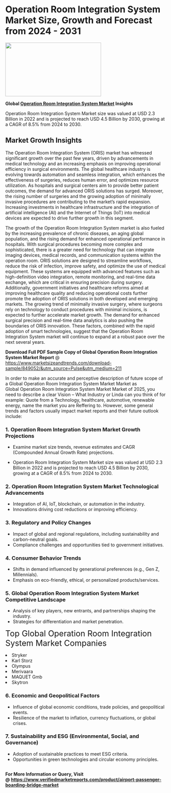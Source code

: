 <H1>Operation Room Integration System Market Size, Growth and Forecast from 2024 - 2031</H1><img class="aligncenter size-medium wp-image-584254" src="https://thirdeyenews.in/wp-content/uploads/2024/09/Global-Market-Research-300x168.jpeg" alt="" width="300" height="168" /><p><strong>Global&nbsp;<a href="https://www.marketsizeandtrends.com/download-sample/849052/&amp;utm_source=Pulse&amp;utm_medium=211">Operation Room Integration System Market</a> Insights</strong></p><p>Operation Room Integration System Market size was valued at USD 2.3 Billion in 2022 and is projected to reach USD 4.5 Billion by 2030, growing at a CAGR of 8.5% from 2024 to 2030.</p><p><h2>Market Growth Insights</h2> <p>The Operation Room Integration System (ORIS) market has witnessed significant growth over the past few years, driven by advancements in medical technology and an increasing emphasis on improving operational efficiency in surgical environments. The global healthcare industry is evolving towards automation and seamless integration, which enhances the effectiveness of surgeries, reduces human error, and optimizes resource utilization. As hospitals and surgical centers aim to provide better patient outcomes, the demand for advanced ORIS solutions has surged. Moreover, the rising number of surgeries and the growing adoption of minimally invasive procedures are contributing to the market’s rapid expansion. Increasing investments in healthcare infrastructure and the integration of artificial intelligence (AI) and the Internet of Things (IoT) into medical devices are expected to drive further growth in this segment. </p> <p>The growth of the Operation Room Integration System market is also fueled by the increasing prevalence of chronic diseases, an aging global population, and the rising demand for enhanced operational performance in hospitals. With surgical procedures becoming more complex and sophisticated, there is a greater need for technology that can integrate imaging devices, medical records, and communication systems within the operation room. ORIS solutions are designed to streamline workflows, reduce the risk of infection, improve safety, and optimize the use of medical equipment. These systems are equipped with advanced features such as high-definition video integration, remote monitoring, and real-time data exchange, which are critical in ensuring precision during surgery. Additionally, government initiatives and healthcare reforms aimed at improving healthcare quality and reducing operational costs further promote the adoption of ORIS solutions in both developed and emerging markets. The growing trend of minimally invasive surgery, where surgeons rely on technology to conduct procedures with minimal incisions, is expected to further accelerate market growth. The demand for enhanced surgical precision and real-time data analytics is also pushing the boundaries of ORIS innovation. These factors, combined with the rapid adoption of smart technologies, suggest that the Operation Room Integration System market will continue to expand at a robust pace over the next several years. </p><p><span class=""><strong>Download Full PDF Sample Copy of Global Operation Room Integration System Market Report</strong> @ <a href="https://www.marketsizeandtrends.com/download-sample/849052/&amp;utm_source=Pulse&amp;utm_medium=211" target="_blank">https://www.marketsizeandtrends.com/download-sample/849052/&amp;utm_source=Pulse&amp;utm_medium=211</a></span></p><p>In order to make an accurate and perceptive description of future scope of a Global&nbsp;Operation Room Integration System Market Market as Global&nbsp;Operation Room Integration System Market Market of 2025, you need to describe a clear Vision &ndash; What Industry or Linda can you think of for example: Quote from a Technology, healthcare, automotive, renewable energy, name the market you are Reffering to. However, some general trends and factors usually impact market reports and their future outlook include:</p><h3>1.&nbsp;<strong>Operation Room Integration System Market Growth Projections</strong></h3><ul><li>Examine market size trends, revenue estimates and CAGR (Compounded Annual Growth Rate) projections.</li><li><p>Operation Room Integration System Market size was valued at USD 2.3 Billion in 2022 and is projected to reach USD 4.5 Billion by 2030, growing at a CAGR of 8.5% from 2024 to 2030.</p></li></ul><h3>2.&nbsp;<strong>Operation Room Integration System Market Technological Advancements</strong></h3><ul><li>Integration of AI, IoT, blockchain, or automation in the industry.</li><li>Innovations driving cost reductions or improving efficiency.</li></ul><h3>3.&nbsp;<strong>Regulatory and Policy Changes</strong></h3><ul><li>Impact of global and regional regulations, including sustainability and carbon-neutral goals.</li><li>Compliance challenges and opportunities tied to government initiatives.</li></ul><h3>4.&nbsp;<strong>Consumer Behavior Trends</strong></h3><ul><li>Shifts in demand influenced by generational preferences (e.g., Gen Z, Millennials).</li><li>Emphasis on eco-friendly, ethical, or personalized products/services.</li></ul><h3>5.&nbsp;<strong>Global Operation Room Integration System Market Competitive Landscape</strong></h3><ul><li>Analysis of key players, new entrants, and partnerships shaping the industry.</li><li>Strategies for differentiation and market penetration.</li></ul><p data-pm-slice="1 1 []"><span style="color: inherit; font-family: inherit; font-size: 25px;">Top Global Operation Room Integration System Market Companies</span></p><div class="" data-test-id=""><p><li>Stryker</li><li> Karl Storz</li><li> Olympus</li><li> Merivaara</li><li> MAQUET Gmb</li><li> Skytron</li></p></div><h3>6.&nbsp;<strong>Economic and Geopolitical Factors</strong></h3><ul><li>Influence of global economic conditions, trade policies, and geopolitical events.</li><li>Resilience of the market to inflation, currency fluctuations, or global crises.</li></ul><h3>7.&nbsp;<strong>Sustainability and ESG (Environmental, Social, and Governance)</strong></h3><ul><li>Adoption of sustainable practices to meet ESG criteria.</li><li>Opportunities in green technologies and circular economy principles.</li></ul><h2><strong style="font-size: 14px;">For More Information or Query, Visit @&nbsp;</strong><a style="background-color: #ffffff; font-size: 14px;" href="https://www.marketsizeandtrends.com/report/operation-room-integration-system-market/" target="_blank">https://www.verifiedmarketreports.com/product/airport-passenger-boarding-bridge-market</a></h2>
